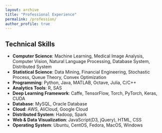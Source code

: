 ```yaml
---
layout: archive
title: "Professional Experience"
permalink: /profession/
author_profile: true
---
```

<!--    
<a href="https://www.petuum.com/"><img src="https://leonndong.github.io/images/petuum.jpg" alt="drawing" width="160px"/></a>  
* **Software Engineer, Senior**  
  Jul 2018 - Present  
  Petuum, Inc., Pittsburgh, PA 15217, USA  
   
* **Software Engineer, Associate Senior**  
  Jan 2018 - Jul 2018   
  Petuum, Inc., Pittsburgh, PA 15217, USA   

* **Data Scientist**  
  Mar 2017 - Jan 2018     
  Petuum, Inc., Pittsburgh, PA 15217, USA   
-->

## Technical Skills
* **Computer Science**: Machine Learning, Medical Image Analysis, Computer Vision, Natural Language Processing, Database System, Distributed System  
* **Statistical Science**: Data Mining, Financial Engineering, Stochastic Process, Queue Theory, Convex Optimization  
* **Programming**: Python, Java, MATLAB, Octave, Julia, C/C++  
* **Analytics Tools**: R, SAS  
* **Deep Learning Framework**: Caffe, TensorFlow, Torch, PyTorch, Keras, CUDA   
* **Database**: MySQL, Oracle Database  
* **Cloud**: AWS, AliCloud, Google Cloud  
* **Distributed System**: Hadoop, Spark  
* **Web & Data Visualization**: JavaScript(D3, jQuery), HTML, CSS  
* **Operating System**: Ubuntu, CentOS, Fedora, MacOS, Windows 
